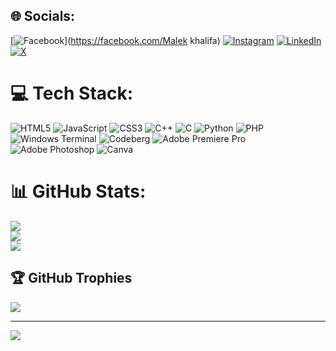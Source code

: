 
## 🌐 Socials:
[![Facebook](https://img.shields.io/badge/Facebook-%231877F2.svg?logo=Facebook&logoColor=white)](https://facebook.com/Malek khalifa) [![Instagram](https://img.shields.io/badge/Instagram-%23E4405F.svg?logo=Instagram&logoColor=white)](https://instagram.com/Malekkhalifa) [![LinkedIn](https://img.shields.io/badge/LinkedIn-%230077B5.svg?logo=linkedin&logoColor=white)](https://linkedin.com/in/Malekkhalifa_) [![X](https://img.shields.io/badge/X-black.svg?logo=X&logoColor=white)](https://x.com/Malekkhalifa_) 

# 💻 Tech Stack:
![HTML5](https://img.shields.io/badge/html5-%23E34F26.svg?style=for-the-badge&logo=html5&logoColor=white) ![JavaScript](https://img.shields.io/badge/javascript-%23323330.svg?style=for-the-badge&logo=javascript&logoColor=%23F7DF1E) ![CSS3](https://img.shields.io/badge/css3-%231572B6.svg?style=for-the-badge&logo=css3&logoColor=white) ![C++](https://img.shields.io/badge/c++-%2300599C.svg?style=for-the-badge&logo=c%2B%2B&logoColor=white) ![C](https://img.shields.io/badge/c-%2300599C.svg?style=for-the-badge&logo=c&logoColor=white) ![Python](https://img.shields.io/badge/python-3670A0?style=for-the-badge&logo=python&logoColor=ffdd54) ![PHP](https://img.shields.io/badge/php-%23777BB4.svg?style=for-the-badge&logo=php&logoColor=white) ![Windows Terminal](https://img.shields.io/badge/Windows%20Terminal-%234D4D4D.svg?style=for-the-badge&logo=windows-terminal&logoColor=white) ![Codeberg](https://img.shields.io/badge/Codeberg-2185D0?style=for-the-badge&logo=Codeberg&logoColor=white) ![Adobe Premiere Pro](https://img.shields.io/badge/Adobe%20Premiere%20Pro-9999FF.svg?style=for-the-badge&logo=Adobe%20Premiere%20Pro&logoColor=white) ![Adobe Photoshop](https://img.shields.io/badge/adobe%20photoshop-%2331A8FF.svg?style=for-the-badge&logo=adobe%20photoshop&logoColor=white) ![Canva](https://img.shields.io/badge/Canva-%2300C4CC.svg?style=for-the-badge&logo=Canva&logoColor=white)

# 📊 GitHub Stats:
![](https://github-readme-stats.vercel.app/api?username=Malekhalifa&theme=dark&hide_border=false&include_all_commits=false&count_private=false)<br/>
![](https://github-readme-streak-stats.herokuapp.com/?user=Malekhalifa&theme=dark&hide_border=false)<br/>
![](https://github-readme-stats.vercel.app/api/top-langs/?username=Malekhalifa&theme=dark&hide_border=false&include_all_commits=false&count_private=false&layout=compact)

## 🏆 GitHub Trophies
![](https://github-profile-trophy.vercel.app/?username=Malekhalifa&theme=radical&no-frame=true&no-bg=false&margin-w=4)


---
[![](https://visitcount.itsvg.in/api?id=Malekhalifa&icon=0&color=0)](https://visitcount.itsvg.in)

<!-- Proudly created with GPRM ( https://gprm.itsvg.in ) -->
